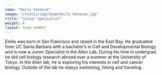 ```yaml
---
name: "Emile Vanasse"
image: "/static/img/team/Emile_Vanasse.jpg"
title: "Junior Specialist"
weight: 4
layout: team_member
---
```

Emile was born in San Francisco and raised in the East Bay. He graduated from UC Santa Barbara with a bachelor’s in Cell and Developmental Biology and is now a Junior Specialist in the Allen Lab. During his time in undergrad, he did cell biology research abroad over a summer at the University of Tokyo. In the Allen lab, he is exploring his interests in cell and cancer biology. Outside of the lab he enjoys swimming, hiking and traveling.
